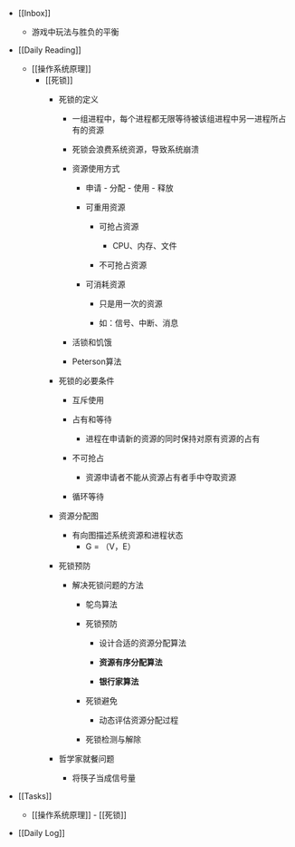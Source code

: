 - [[Inbox]]
	 - 游戏中玩法与胜负的平衡

- [[Daily Reading]]
	 - [[操作系统原理]]
		 - [[死锁]]
			 - 死锁的定义
				 - 一组进程中，每个进程都无限等待被该组进程中另一进程所占有的资源

				 - 死锁会浪费系统资源，导致系统崩溃

				 - 资源使用方式
					 - 申请 - 分配 - 使用 - 释放 

					 - 可重用资源
						 - 可抢占资源
							 - CPU、内存、文件

						 - 不可抢占资源

					 - 可消耗资源
						 - 只是用一次的资源

						 - 如：信号、中断、消息

				 - 活锁和饥饿

				 - Peterson算法

			 - 死锁的必要条件
				 - 互斥使用

				 - 占有和等待
					 - 进程在申请新的资源的同时保持对原有资源的占有

				 - 不可抢占
					 - 资源申请者不能从资源占有者手中夺取资源

				 - 循环等待

			 - 资源分配图
				 - 有向图描述系统资源和进程状态
					 - G = （V，E）

			 - 死锁预防
				 - 解决死锁问题的方法
					 - 鸵鸟算法

					 - 死锁预防
						 - 设计合适的资源分配算法

						 - **资源有序分配算法**

						 - **银行家算法**

					 - 死锁避免
						 - 动态评估资源分配过程

					 - 死锁检测与解除

			 - 哲学家就餐问题
				 - 将筷子当成信号量

- [[Tasks]]
	 - [[操作系统原理]] - [[死锁]]

- [[Daily Log]]
